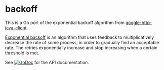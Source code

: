backoff
=======

This is a Go port of the exponential backoff algorithm from
[google-http-java-client](https://code.google.com/p/google-http-java-client/wiki/ExponentialBackoff).

[Exponential backoff](http://en.wikipedia.org/wiki/Exponential_backoff)
is an algorithm that uses feedback to multiplicatively decrease the rate of some process,
in order to gradually find an acceptable rate.
The retries exponentially increase and stop increasing when a certain threshold is met.

See [![GoDoc](https://godoc.org/github.com/cenkalti/backoff?status.png)](https://godoc.org/github.com/cenkalti/backoff)
for the API documentation.
